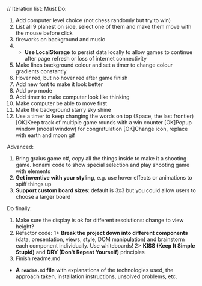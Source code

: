 //
Iteration list:
Must Do:
1. Add computer level choice (not chess randomly but try to win)
2. List all 9 planest on side, select one of them and make them move with the mouse before click
3. fireworks on background and music
4. * **Use LocalStorage** to persist data locally to allow games to continue after page refresh or loss of internet connectivity
5. Make lines background colour and set a timer to change colour gradients constantly
6. Hover red, but no hover red after game finish
7. Add new font to make it look better
8. Add pvp mode
9. Add timer to make computer look like thinking
10. Make computer be able to move first
11. Make the background starry sky shine
12. Use a timer to keep changing the words on top (Space, the last frontier)
[OK]Keep track of multiple game rounds with a win counter
[OK]Popup window (modal window) for congratulation
[OK]Change icon, replace with earth and moon gif



Advanced:
1. Bring graius game c#, copy all the things inside to make it a shooting game. konami code to show special selection and play shooting game with elements
2. **Get inventive with your styling**, e.g. use hover effects or animations to spiff things up
3. **Support custom board sizes**: default is 3x3 but you could allow users to choose a larger board



Do finally:
1. Make sure the display is ok for different resolutions: change to view height?
2. Refactor code:
1> **Break the project down into different components** (data, presentation, views, style, DOM manipulation) and brainstorm each component individually. Use whiteboards!
2> **KISS (Keep It Simple Stupid)** and **DRY (Don't Repeat Yourself)** principles
3. Finish readme.md
* **A ``readme.md`` file** with explanations of the technologies used, the approach taken, installation instructions, unsolved problems, etc.



